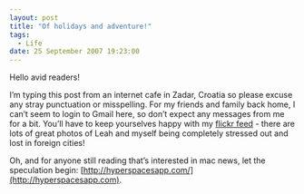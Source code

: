 ```yaml
---
layout: post
title: "Of holidays and adventure!"
tags:
  - Life
date: 25 September 2007 19:23:00
---
```


Hello avid readers!

I’m typing this post from an internet cafe in Zadar, Croatia so please excuse any stray punctuation or misspelling. For my friends and family back home, I can’t seem to login to Gmail here, so don’t expect any messages from me for a bit. You’ll have to keep yourselves happy with my [flickr feed][1] - there are lots of great photos of Leah and myself being completely stressed out and lost in foreign cities!

Oh, and for anyone still reading that’s interested in mac news, let the speculation begin: [http://hyperspacesapp.com/](http://hyperspacesapp.com).

 [1]: http://www.flickr.com/photos/tonyarnold/sets/72157602008569659/
